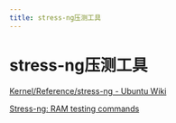 ```yaml
---
title: stress-ng压测工具
---
```


# stress-ng压测工具

[Kernel/Reference/stress-ng - Ubuntu Wiki](stress-ng%E5%8E%8B%E6%B5%8B%E5%B7%A5%E5%85%B7/Kernel%20Reference%20stress-ng%20-%20Ubuntu%20Wiki%20935584974b0147f8819e95270e37e36d.md)

[Stress-ng: RAM testing commands](https://stackoverflow.com/questions/45317515/stress-ng-ram-testing-commands)
